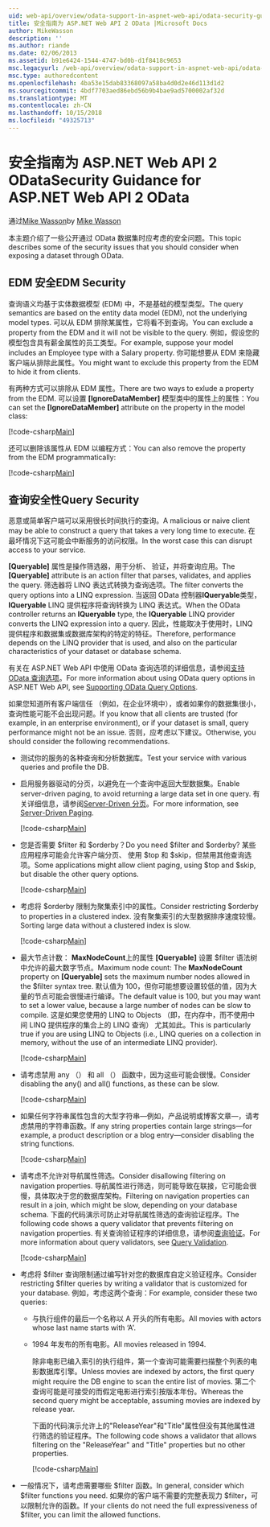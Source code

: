 ```yaml
---
uid: web-api/overview/odata-support-in-aspnet-web-api/odata-security-guidance
title: 安全指南为 ASP.NET Web API 2 OData |Microsoft Docs
author: MikeWasson
description: ''
ms.author: riande
ms.date: 02/06/2013
ms.assetid: b91e6424-1544-4747-bd0b-d1f8418c9653
msc.legacyurl: /web-api/overview/odata-support-in-aspnet-web-api/odata-security-guidance
msc.type: authoredcontent
ms.openlocfilehash: 4ba53e15dab83368097a58ba4d0d2e46d113d1d2
ms.sourcegitcommit: 4bdf7703aed86ebd56b9b4bae9ad5700002af32d
ms.translationtype: MT
ms.contentlocale: zh-CN
ms.lasthandoff: 10/15/2018
ms.locfileid: "49325713"
---
```

<a name="security-guidance-for-aspnet-web-api-2-odata"></a><span data-ttu-id="d7f37-102">安全指南为 ASP.NET Web API 2 OData</span><span class="sxs-lookup"><span data-stu-id="d7f37-102">Security Guidance for ASP.NET Web API 2 OData</span></span>
====================
<span data-ttu-id="d7f37-103">通过[Mike Wasson](https://github.com/MikeWasson)</span><span class="sxs-lookup"><span data-stu-id="d7f37-103">by [Mike Wasson](https://github.com/MikeWasson)</span></span>

<span data-ttu-id="d7f37-104">本主题介绍了一些公开通过 OData 数据集时应考虑的安全问题。</span><span class="sxs-lookup"><span data-stu-id="d7f37-104">This topic describes some of the security issues that you should consider when exposing a dataset through OData.</span></span>

## <a name="edm-security"></a><span data-ttu-id="d7f37-105">EDM 安全</span><span class="sxs-lookup"><span data-stu-id="d7f37-105">EDM Security</span></span>

<span data-ttu-id="d7f37-106">查询语义均基于实体数据模型 (EDM) 中，不是基础的模型类型。</span><span class="sxs-lookup"><span data-stu-id="d7f37-106">The query semantics are based on the entity data model (EDM), not the underlying model types.</span></span> <span data-ttu-id="d7f37-107">可以从 EDM 排除某属性，它将看不到查询。</span><span class="sxs-lookup"><span data-stu-id="d7f37-107">You can exclude a property from the EDM and it will not be visible to the query.</span></span> <span data-ttu-id="d7f37-108">例如，假设您的模型包含具有薪金属性的员工类型。</span><span class="sxs-lookup"><span data-stu-id="d7f37-108">For example, suppose your model includes an Employee type with a Salary property.</span></span> <span data-ttu-id="d7f37-109">你可能想要从 EDM 来隐藏客户端从排除此属性。</span><span class="sxs-lookup"><span data-stu-id="d7f37-109">You might want to exclude this property from the EDM to hide it from clients.</span></span>

<span data-ttu-id="d7f37-110">有两种方式可以排除从 EDM 属性。</span><span class="sxs-lookup"><span data-stu-id="d7f37-110">There are two ways to exlude a property from the EDM.</span></span> <span data-ttu-id="d7f37-111">可以设置 **[IgnoreDataMember]** 模型类中的属性上的属性：</span><span class="sxs-lookup"><span data-stu-id="d7f37-111">You can set the **[IgnoreDataMember]** attribute on the property in the model class:</span></span>

[!code-csharp[Main](odata-security-guidance/samples/sample1.cs)]

<span data-ttu-id="d7f37-112">还可以删除该属性从 EDM 以编程方式：</span><span class="sxs-lookup"><span data-stu-id="d7f37-112">You can also remove the property from the EDM programmatically:</span></span>

[!code-csharp[Main](odata-security-guidance/samples/sample2.cs)]

## <a name="query-security"></a><span data-ttu-id="d7f37-113">查询安全性</span><span class="sxs-lookup"><span data-stu-id="d7f37-113">Query Security</span></span>

<span data-ttu-id="d7f37-114">恶意或简单客户端可以采用很长时间执行的查询。</span><span class="sxs-lookup"><span data-stu-id="d7f37-114">A malicious or naive client may be able to construct a query that takes a very long time to execute.</span></span> <span data-ttu-id="d7f37-115">在最坏情况下这可能会中断服务的访问权限。</span><span class="sxs-lookup"><span data-stu-id="d7f37-115">In the worst case this can disrupt access to your service.</span></span>

<span data-ttu-id="d7f37-116">**[Queryable]** 属性是操作筛选器，用于分析、 验证，并将查询应用。</span><span class="sxs-lookup"><span data-stu-id="d7f37-116">The **[Queryable]** attribute is an action filter that parses, validates, and applies the query.</span></span> <span data-ttu-id="d7f37-117">筛选器将 LINQ 表达式转换为查询选项。</span><span class="sxs-lookup"><span data-stu-id="d7f37-117">The filter converts the query options into a LINQ expression.</span></span> <span data-ttu-id="d7f37-118">当返回 OData 控制器**IQueryable**类型， **IQueryable** LINQ 提供程序将查询转换为 LINQ 表达式。</span><span class="sxs-lookup"><span data-stu-id="d7f37-118">When the OData controller returns an **IQueryable** type, the **IQueryable** LINQ provider converts the LINQ expression into a query.</span></span> <span data-ttu-id="d7f37-119">因此，性能取决于使用时，LINQ 提供程序和数据集或数据库架构的特定的特征。</span><span class="sxs-lookup"><span data-stu-id="d7f37-119">Therefore, performance depends on the LINQ provider that is used, and also on the particular characteristics of your dataset or database schema.</span></span>

<span data-ttu-id="d7f37-120">有关在 ASP.NET Web API 中使用 OData 查询选项的详细信息，请参阅[支持 OData 查询选项](supporting-odata-query-options.md)。</span><span class="sxs-lookup"><span data-stu-id="d7f37-120">For more information about using OData query options in ASP.NET Web API, see [Supporting OData Query Options](supporting-odata-query-options.md).</span></span>

<span data-ttu-id="d7f37-121">如果您知道所有客户端信任 （例如，在企业环境中），或者如果你的数据集很小，查询性能可能不会出现问题。</span><span class="sxs-lookup"><span data-stu-id="d7f37-121">If you know that all clients are trusted (for example, in an enterprise environment), or if your dataset is small, query performance might not be an issue.</span></span> <span data-ttu-id="d7f37-122">否则，应考虑以下建议。</span><span class="sxs-lookup"><span data-stu-id="d7f37-122">Otherwise, you should consider the following recommendations.</span></span>

- <span data-ttu-id="d7f37-123">测试你的服务的各种查询和分析数据库。</span><span class="sxs-lookup"><span data-stu-id="d7f37-123">Test your service with various queries and profile the DB.</span></span>
- <span data-ttu-id="d7f37-124">启用服务器驱动的分页，以避免在一个查询中返回大型数据集。</span><span class="sxs-lookup"><span data-stu-id="d7f37-124">Enable server-driven paging, to avoid returning a large data set in one query.</span></span> <span data-ttu-id="d7f37-125">有关详细信息，请参阅[Server-Driven 分页](supporting-odata-query-options.md#server-paging)。</span><span class="sxs-lookup"><span data-stu-id="d7f37-125">For more information, see [Server-Driven Paging](supporting-odata-query-options.md#server-paging).</span></span> 

    [!code-csharp[Main](odata-security-guidance/samples/sample3.cs)]
- <span data-ttu-id="d7f37-126">您是否需要 $filter 和 $orderby？</span><span class="sxs-lookup"><span data-stu-id="d7f37-126">Do you need $filter and $orderby?</span></span> <span data-ttu-id="d7f37-127">某些应用程序可能会允许客户端分页、 使用 $top 和 $skip，但禁用其他查询选项。</span><span class="sxs-lookup"><span data-stu-id="d7f37-127">Some applications might allow client paging, using $top and $skip, but disable the other query options.</span></span> 

    [!code-csharp[Main](odata-security-guidance/samples/sample4.cs)]
- <span data-ttu-id="d7f37-128">考虑将 $orderby 限制为聚集索引中的属性。</span><span class="sxs-lookup"><span data-stu-id="d7f37-128">Consider restricting $orderby to properties in a clustered index.</span></span> <span data-ttu-id="d7f37-129">没有聚集索引的大型数据排序速度较慢。</span><span class="sxs-lookup"><span data-stu-id="d7f37-129">Sorting large data without a clustered index is slow.</span></span> 

    [!code-csharp[Main](odata-security-guidance/samples/sample5.cs)]
- <span data-ttu-id="d7f37-130">最大节点计数： **MaxNodeCount**上的属性 **[Queryable]** 设置 $filter 语法树中允许的最大数字节点。</span><span class="sxs-lookup"><span data-stu-id="d7f37-130">Maximum node count: The **MaxNodeCount** property on **[Queryable]** sets the maximum number nodes allowed in the $filter syntax tree.</span></span> <span data-ttu-id="d7f37-131">默认值为 100，但你可能想要设置较低的值，因为大量的节点可能会很慢进行编译。</span><span class="sxs-lookup"><span data-stu-id="d7f37-131">The default value is 100, but you may want to set a lower value, because a large number of nodes can be slow to compile.</span></span> <span data-ttu-id="d7f37-132">这是如果您使用的 LINQ to Objects （即，在内存中，而不使用中间 LINQ 提供程序的集合上的 LINQ 查询） 尤其如此。</span><span class="sxs-lookup"><span data-stu-id="d7f37-132">This is particularly true if you are using LINQ to Objects (i.e., LINQ queries on a collection in memory, without the use of an intermediate LINQ provider).</span></span> 

    [!code-csharp[Main](odata-security-guidance/samples/sample6.cs)]
- <span data-ttu-id="d7f37-133">请考虑禁用 any （） 和 all （） 函数中，因为这些可能会很慢。</span><span class="sxs-lookup"><span data-stu-id="d7f37-133">Consider disabling the any() and all() functions, as these can be slow.</span></span> 

    [!code-csharp[Main](odata-security-guidance/samples/sample7.cs)]
- <span data-ttu-id="d7f37-134">如果任何字符串属性包含的大型字符串&#8212;例如，产品说明或博客文章&#8212;，请考虑禁用的字符串函数。</span><span class="sxs-lookup"><span data-stu-id="d7f37-134">If any string properties contain large strings&#8212;for example, a product description or a blog entry&#8212;consider disabling the string functions.</span></span> 

    [!code-csharp[Main](odata-security-guidance/samples/sample8.cs)]
- <span data-ttu-id="d7f37-135">请考虑不允许对导航属性筛选。</span><span class="sxs-lookup"><span data-stu-id="d7f37-135">Consider disallowing filtering on navigation properties.</span></span> <span data-ttu-id="d7f37-136">导航属性进行筛选，则可能导致在联接，它可能会很慢，具体取决于您的数据库架构。</span><span class="sxs-lookup"><span data-stu-id="d7f37-136">Filtering on navigation properties can result in a join, which might be slow, depending on your database schema.</span></span> <span data-ttu-id="d7f37-137">下面的代码演示可防止对导航属性筛选的查询验证程序。</span><span class="sxs-lookup"><span data-stu-id="d7f37-137">The following code shows a query validator that prevents filtering on navigation properties.</span></span> <span data-ttu-id="d7f37-138">有关查询验证程序的详细信息，请参阅[查询验证](supporting-odata-query-options.md#query-validation)。</span><span class="sxs-lookup"><span data-stu-id="d7f37-138">For more information about query validators, see [Query Validation](supporting-odata-query-options.md#query-validation).</span></span> 

    [!code-csharp[Main](odata-security-guidance/samples/sample9.cs)]
- <span data-ttu-id="d7f37-139">考虑将 $filter 查询限制通过编写针对您的数据库自定义验证程序。</span><span class="sxs-lookup"><span data-stu-id="d7f37-139">Consider restricting $filter queries by writing a validator that is customized for your database.</span></span> <span data-ttu-id="d7f37-140">例如，考虑这两个查询：</span><span class="sxs-lookup"><span data-stu-id="d7f37-140">For example, consider these two queries:</span></span> 

  - <span data-ttu-id="d7f37-141">与执行组件的最后一个名称以 A 开头的所有电影。</span><span class="sxs-lookup"><span data-stu-id="d7f37-141">All movies with actors whose last name starts with ‘A'.</span></span>
  - <span data-ttu-id="d7f37-142">1994 年发布的所有电影。</span><span class="sxs-lookup"><span data-stu-id="d7f37-142">All movies released in 1994.</span></span>

    <span data-ttu-id="d7f37-143">除非电影已编入索引的执行组件，第一个查询可能需要扫描整个列表的电影数据库引擎。</span><span class="sxs-lookup"><span data-stu-id="d7f37-143">Unless movies are indexed by actors, the first query might require the DB engine to scan the entire list of movies.</span></span> <span data-ttu-id="d7f37-144">第二个查询可能是可接受的而假定电影进行索引按版本年份。</span><span class="sxs-lookup"><span data-stu-id="d7f37-144">Whereas the second query might be acceptable, assuming movies are indexed by release year.</span></span>

    <span data-ttu-id="d7f37-145">下面的代码演示允许上的"ReleaseYear"和"Title"属性但没有其他属性进行筛选的验证程序。</span><span class="sxs-lookup"><span data-stu-id="d7f37-145">The following code shows a validator that allows filtering on the "ReleaseYear" and "Title" properties but no other properties.</span></span>

    [!code-csharp[Main](odata-security-guidance/samples/sample10.cs)]
- <span data-ttu-id="d7f37-146">一般情况下，请考虑需要哪些 $filter 函数。</span><span class="sxs-lookup"><span data-stu-id="d7f37-146">In general, consider which $filter functions you need.</span></span> <span data-ttu-id="d7f37-147">如果你的客户端不需要的完整表现力 $filter，可以限制允许的函数。</span><span class="sxs-lookup"><span data-stu-id="d7f37-147">If your clients do not need the full expressiveness of $filter, you can limit the allowed functions.</span></span>
